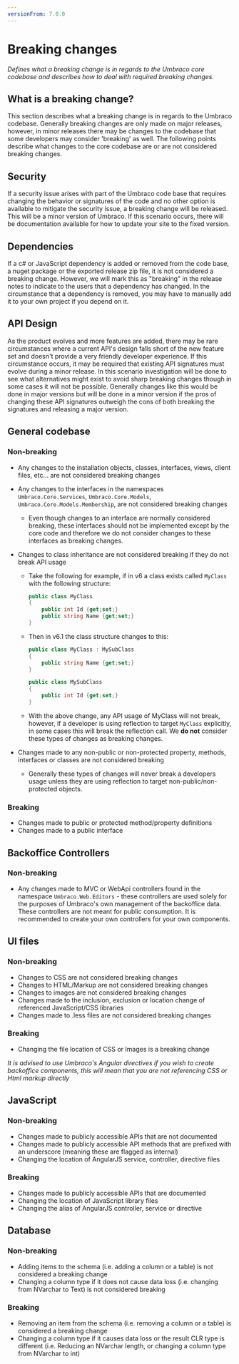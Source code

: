 ```yaml
---
versionFrom: 7.0.0
---
```


# Breaking changes

_Defines what a breaking change is in regards to the Umbraco core codebase and describes how to deal with required breaking changes._

## What is a breaking change?

This section describes what a breaking change is in regards to the Umbraco codebase. Generally breaking changes are only made on major releases, however, in minor releases there may be changes to the codebase that some developers may consider 'breaking' as well. The following points describe what changes to the core codebase are or are not considered breaking changes.

## Security

If a security issue arises with part of the Umbraco code base that requires changing the behavior or signatures of the code and no other option is available to mitigate the security issue, a breaking change will be released. This will be a minor version of Umbraco. If this scenario occurs, there will be documentation available for how to update your site to the fixed version.

## Dependencies

If a c# or JavaScript dependency is added or removed from the code base, a nuget package or the exported release zip file, it is not considered a breaking change. However, we will mark this as "breaking" in the release notes to indicate to the users that a dependency has changed. In the circumstance that a dependency is removed, you may have to manually add it to your own project if you depend on it.

## API Design

As the product evolves and more features are added, there may be rare circumstances where a current API's design falls short of the new feature set and doesn't provide a very friendly developer experience. If this circumstance occurs, it may be required that existing API signatures must evolve during a minor release. In this scenario investigation will be done to see what alternatives might exist to avoid sharp breaking changes though in some cases it will not be possible. Generally changes like this would be done in major versions but will be done in a minor version if the pros of changing these API signatures outweigh the cons of both breaking the signatures and releasing a major version.

## General codebase

### Non-breaking

* Any changes to the installation objects, classes, interfaces, views, client files, etc... are not considered breaking changes

* Any changes to the interfaces in the namespaces `Umbraco.Core.Services`, `Umbraco.Core.Models`, `Umbraco.Core.Models.Membership`,  are not considered breaking changes
	* Even though changes to an interface are normally considered breaking, these interfaces should not be implemented except by the core code and therefore we do not consider changes to these interfaces as breaking changes.

* Changes to class inheritance are not considered breaking if they do not break API usage
	* Take the following for example, if in v6 a class exists called `MyClass` with the following structure:

		```csharp
		public class MyClass
		{
			public int Id {get;set;}
			public string Name {get;set;}
		}
		```

	* Then in v6.1 the class structure changes to this:

		```csharp
		public class MyClass : MySubClass
		{
			public string Name {get;set;}
		}

		public class MySubClass
		{
			public int Id {get;set;}
		}
		```

	* With the above change, any API usage of MyClass will not break, however, if a developer is using reflection to target `MyClass` explicitly, in some cases this will break the reflection call. We **do not** consider these types of changes as breaking changes.
* Changes made to any non-public or non-protected property, methods, interfaces or classes are not considered breaking
	* Generally these types of changes will never break a developers usage unless they are using reflection to target non-public/non-protected objects.

### Breaking

* Changes made to public or protected method/property definitions
* Changes made to a public interface

## Backoffice Controllers

### Non-breaking

* Any changes made to MVC or WebApi controllers found in the namespace `Umbraco.Web.Editors` - these controllers are used solely for the purposes of Umbraco's own management of the backoffice data. These controllers are not meant for public consumption. It is recommended to create your own controllers for your own components.

## UI files

### Non-breaking

* Changes to CSS are not considered breaking changes
* Changes to HTML/Markup are not considered breaking changes
* Changes to images are not considered breaking changes
* Changes made to the inclusion, exclusion or location change of referenced JavaScript/CSS libraries
* Changes made to .less files are not considered breaking changes

### Breaking

* Changing the file location of CSS or Images is a breaking change

_It is advised to use Umbraco's Angular directives if you wish to create backoffice components, this will mean that you are not referencing CSS or Html markup directly_

## JavaScript

### Non-breaking

* Changes made to publicly accessible APIs that are not documented
* Changes made to publicly accessible API methods that are prefixed with an underscore (meaning these are flagged as internal)
* Changing the location of AngularJS service, controller, directive files

### Breaking

* Changes made to publicly accessible APIs that are documented
* Changing the location of JavaScript library files
* Changing the alias of AngularJS controller, service or directive

## Database

### Non-breaking

* Adding items to the schema (i.e. adding a column or a table) is not considered a breaking change
* Changing a column type if it does not cause data loss (i.e. changing from NVarchar to Text) is not considered breaking

### Breaking

* Removing an item from the schema (i.e. removing a column or a table) is considered a breaking change
* Changing a column type if it causes data loss or the result CLR type is different (i.e. Reducing an NVarchar length, or changing a column type from NVarchar to int)
